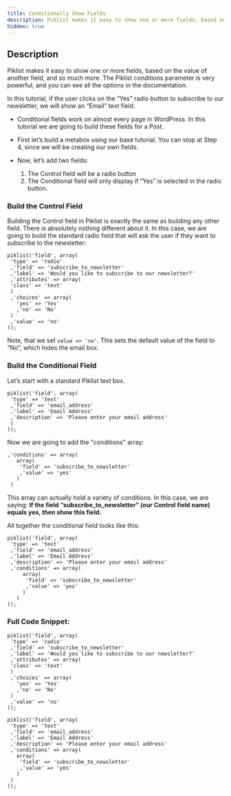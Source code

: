 ```yaml
---
title: Conditionally Show Fields
description: Piklist makes it easy to show one or more fields, based on the value of another field, and so much more.
hidden: true
---
```


## Description
Piklist makes it easy to show one or more fields, based on the value of another field, and so much more. The Piklist conditions parameter is very powerful, and you can see all the options in the documentation.

In this tutorial, if the user clicks on the “Yes” radio button to subscribe to our newsletter, we will show an “Email” text field.

* Conditional fields work on almost every page in WordPress. In this tutorial we are going to build these fields for a Post.

* First let’s build a metabox using our base tutorial. You can stop at Step 4, since we will be creating our own fields.

* Now, let’s add two fields:
	1. The Control field will be a radio button
	2. The Conditional field will only display if “Yes” is selected in the radio button.

### Build the Control Field

Building the Control field in Piklist is exactly the same as building any other field. There is absolutely nothing different about it. In this case, we are going to build the standard radio field that will ask the user if they want to subscribe to the newsletter:

```
piklist('field', array(
 'type' => 'radio'
 ,'field' => 'subscribe_to_newsletter'
 ,'label' => 'Would you like to subscribe to our newsletter?'
 ,'attributes' => array(
 'class' => 'text'
 )
 ,'choices' => array(
   'yes' => 'Yes'
   ,'no' => 'No'
 )
 ,'value' => 'no'
));
```

Note, that we set `value => 'no'`. This sets the default value of the field to “No”, which hides the email box.

### Build the Conditional Field

Let’s start with a standard Piklist text box.
```
piklist('field', array(
 'type' => 'text'
 ,'field' => 'email_address'
 ,'label' => 'Email Address'
 ,'description' => 'Please enter your email address'
 )
));
```

Now we are going to add the "conditions" array:
```
,'conditions' => array(
   array(
    'field' => 'subscribe_to_newsletter'
    ,'value' => 'yes'
   )
 )
```

This array can actually hold a variety of conditions. In this case, we are saying: **If the field “subscribe_to_newsletter” (our Control field name) equals yes, then show this field.**

All together the conditional field looks like this:
```
piklist('field', array(
 'type' => 'text'
 ,'field' => 'email_address'
 ,'label' => 'Email Address'
 ,'description' => 'Please enter your email address'
 ,'conditions' => array(
     array(
      'field' => 'subscribe_to_newsletter'
      ,'value' => 'yes'
     )
   )
));
```

### Full Code Snippet:

```
piklist('field', array(
 'type' => 'radio'
 ,'field' => 'subscribe_to_newsletter'
 ,'label' => 'Would you like to subscribe to our newsletter?'
 ,'attributes' => array(
 'class' => 'text'
 )
 ,'choices' => array(
   'yes' => 'Yes'
   ,'no' => 'No'
 )
 ,'value' => 'no'
));

piklist('field', array(
 'type' => 'text'
 ,'field' => 'email_address'
 ,'label' => 'Email Address'
 ,'description' => 'Please enter your email address'
 ,'conditions' => array(
   array(
    'field' => 'subscribe_to_newsletter'
    ,'value' => 'yes'
   )
 )
));
```
